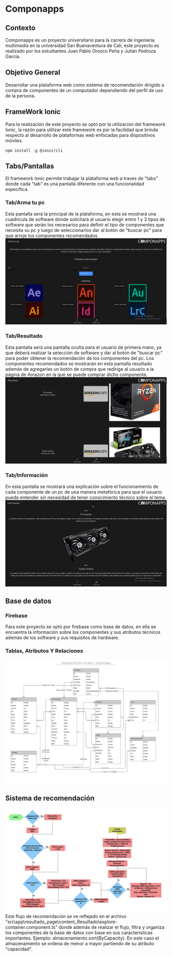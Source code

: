# Componapps
## Contexto
Componapps es un proyecto universitario para la carrera de ingeniería multimedia en la universidad San Buenaventura de Cali, este proyecto es realizado por los estudiantes Juan Pablo Orozco Peña y Julián Pedroza García.

## Objetivo General
Desarrollar una plataforma web como sistema de recomendación dirigido a compra de componentes de un 
computador dependiendo del perfil de uso de la persona.

## FrameWork Ionic
Para la realización de este proyecto se optó por la utilización del framework Ionic, la razón para utilizar este framework es por la facilidad que brinda respecto al desarrollo de plataformas web enfocadas para dispositivos móviles.

```npm
npm install -g @ionic/cli
```

## Tabs/Pantallas
El framework Ionic permite trabajar la plataforma web a traves de "tabs" donde cada "tab" es una pantalla diferente con una funcionalidad específica.

### Tab/Arma tu pc
Esta pantalla será la principal de la plataforma, en esta se mostrará una cuadrícula de software donde solicitará al usuario elegir entre 1 y 3 tipos de software que serán los necesarios para definir el tipo de componentes que necesita su pc y luego de seleccionarlos dar al botón de "buscar pc" para que arroje los componentes recomendados.
![Captura Arma tu pc](./src/assets/screenshots/ss-arma_tu_pc.PNG)

### Tab/Resultado
Esta pantalla será una pantalla oculta para el usuario de primera mano, ya que deberá realizar la selección de software y dar al botón de "buscar pc" para poder obtener la recomendación de los componentes del pc. Los componentes recomendados se mostrarán en esta pantalla resultado además de agregarles un botón de compra que redirige al usuario a la página de Amazon en la que se puede comprar dicho componente.
![Captura Resultado](./src/assets/screenshots/ss-resultado.PNG)

### Tab/Información
En esta pantalla se mostrará una explicación sobre el funcionamiento de cada componente de un pc de una manera metafórica para que el usuario pueda entender sin necesidad de tener conocimiento técnico sobre el tema.
![Captura Información](./src/assets/screenshots/ss-informacion.PNG)

## Base de datos
### Firebase
Para este proyecto se optó por firebase como base de datos, en ella se encuentra la información sobre los componentes y sus atributos técnicos además de los software y sus requisitos de hardware.

### Tablas, Atributos Y Relaciones
![Diagrama Entidad Relación](./src/assets/screenshots/Diagrama_ER_Base_de_datos-Componapps.png)


## Sistema de recomendación
![Flujo de recomendacion](./src/assets/screenshots/Flujo_de_Recomendacion.png)
Este flujo de recomendación se ve reflejado en el archivo "src\app\resultado_page\content_Resultado\explore-container.component.ts" donde además de realizar el flujo, filtra y organiza los componentes de la base de datos con base en sus características importantes.
Ejemplo:
almacenamiento.sort(ByCapacity).
En este caso el almacenamiento se ordena de menor a mayor partiendo de su atributo "capacidad".
